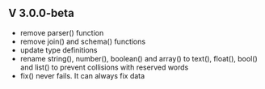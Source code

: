 ## V 3.0.0-beta

- remove parser() function
- remove join() and schema() functions
- update type definitions
- rename string(), number(), boolean() and array() to text(), float(), bool() and list() to prevent collisions with reserved words
- fix() never fails. It can always fix data
